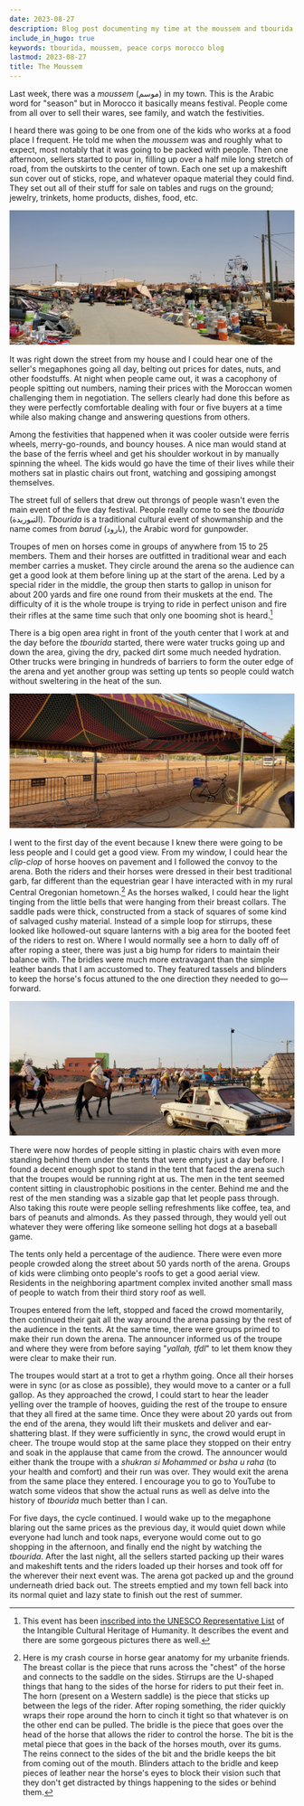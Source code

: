```yaml
---
date: 2023-08-27
description: Blog post documenting my time at the moussem and tbourida, a traditional Moroccan cultural event.
include_in_hugo: true
keywords: tbourida, moussem, peace corps morocco blog
lastmod: 2023-08-27
title: The Moussem
---
```


Last week, there was a *moussem* (موسم) in my town. This is the Arabic word for "season" but in Morocco it basically means festival. People come from all over to sell their wares, see family, and watch the festivities.

I heard there was going to be one from one of the kids who works at a food place I frequent. He told me when the *moussem* was and roughly what to expect, most notably that it was going to be packed with people. Then one afternoon, sellers started to pour in, filling up over a half mile long stretch of road, from the outskirts to the center of town. Each one set up a makeshift sun cover out of sticks, rope, and whatever opaque material they could find. They set out all of their stuff for sale on tables and rugs on the ground; jewelry, trinkets, home products, dishes, food, etc.

![](for_sale.webp)

It was right down the street from my house and I could hear one of the seller's megaphones going all day, belting out prices for dates, nuts, and other foodstuffs. At night when people came out, it was a cacophony of people spitting out numbers, naming their prices with the Moroccan women challenging them in negotiation. The sellers clearly had done this before as they were perfectly comfortable dealing with four or five buyers at a time while also making change and answering questions from others.

Among the festivities that happened when it was cooler outside were ferris wheels, merry-go-rounds, and bouncy houses. A nice man would stand at the base of the ferris wheel and get his shoulder workout in by manually spinning the wheel. The kids would go have the time of their lives while their mothers sat in plastic chairs out front, watching and gossiping amongst themselves.

The street full of sellers that drew out throngs of people wasn't even the main event of the five day festival. People really come to see the *tbourida* (التبوريدة). *Tbourida* is a traditional cultural event of showmanship and the name comes from *barud* (بارود), the Arabic word for gunpowder.

Troupes of men on horses come in groups of anywhere from 15 to 25 members. Them and their horses are outfitted in traditional wear and each member carries a musket. They circle around the arena so the audience can get a good look at them before lining up at the start of the arena. Led by a special rider in the middle, the group then starts to gallop in unison for about 200 yards and fire one round from their muskets at the end. The difficulty of it is the whole troupe is trying to ride in perfect unison and fire their rifles at the same time such that only one booming shot is heard.[^1]

There is a big open area right in front of the youth center that I work at and the day before the *tbourida* started, there were water trucks going up and down the area, giving the dry, packed dirt some much needed hydration. Other trucks were bringing in hundreds of barriers to form the outer edge of the arena and yet another group was setting up tents so people could watch without sweltering in the heat of the sun.

![](empty.webp)

I went to the first day of the event because I knew there were going to be less people and I could get a good view. From my window, I could hear the *clip-clop* of horse hooves on pavement and I followed the convoy to the arena. Both the riders and their horses were dressed in their best traditional garb, far different than the equestrian gear I have interacted with in my rural Central Oregonian hometown.[^2] As the horses walked, I could hear the light tinging from the little bells that were hanging from their breast collars. The saddle pads were thick, constructed from a stack of squares of some kind of salvaged cushy material. Instead of a simple loop for stirrups, these looked like hollowed-out square lanterns with a big area for the booted feet of the riders to rest on. Where I would normally see a horn to dally off of after roping a steer, there was just a big hump for riders to maintain their balance with. The bridles were much more extravagant than the simple leather bands that I am accustomed to. They featured tassels and blinders to keep the horse's focus attuned to the one direction they needed to go—forward.

![](convoy.webp)

There were now hordes of people sitting in plastic chairs with even more standing behind them under the tents that were empty just a day before. I found a decent enough spot to stand in the tent that faced the arena such that the troupes would be running right at us. The men in the tent seemed content sitting in claustrophobic positions in the center. Behind me and the rest of the men standing was a sizable gap that let people pass through. Also taking this route were people selling refreshments like coffee, tea, and bars of peanuts and almonds. As they passed through, they would yell out whatever they were offering like someone selling hot dogs at a baseball game.

The tents only held a percentage of the audience. There were even more people crowded along the street about 50 yards north of the arena. Groups of kids were climbing onto people's roofs to get a good aerial view. Residents in the neighboring apartment complex invited another small mass of people to watch from their third story roof as well.

Troupes entered from the left, stopped and faced the crowd momentarily, then continued their gait all the way around the arena passing by the rest of the audience in the tents. At the same time, there were groups primed to make their run down the arena. The announcer informed us of the troupe and where they were from before saying "*yallah, tfdl*" to let them know they were clear to make their run.

The troupes would start at a trot to get a rhythm going. Once all their horses were in sync (or as close as possible), they would move to a canter or a full gallop. As they approached the crowd, I could start to hear the leader yelling over the trample of hooves, guiding the rest of the troupe to ensure that they all fired at the same time. Once they were about 20 yards out from the end of the arena, they would lift their muskets and deliver and ear-shattering blast. If they were sufficiently in sync, the crowd would erupt in cheer. The troupe would stop at the same place they stopped on their entry and soak in the applause that came from the crowd. The announcer would either thank the troupe with a *shukran si Mohammed* or *bsha u raha* (to your health and comfort) and their run was over. They would exit the arena from the same place they entered. I encourage you to go to YouTube to watch some videos that show the actual runs as well as delve into the history of *tbourida* much better than I can.

For five days, the cycle continued. I would wake up to the megaphone blaring out the same prices as the previous day, it would quiet down while everyone had lunch and took naps, everyone would come out to go shopping in the afternoon, and finally end the night by watching the *tbourida*. After the last night, all the sellers started packing up their wares and makeshift tents and the riders loaded up their horses and took off for the wherever their next event was. The arena got packed up and the ground underneath dried back out. The streets emptied and my town fell back into its normal quiet and lazy state to finish out the rest of summer.

[^1]: This event has been [inscribed into the UNESCO Representative List](https://ich.unesco.org/en/RL/tbourida-01483) of the Intangible Cultural Heritage of Humanity. It describes the event and there are some gorgeous pictures there as well.

[^2]: Here is my crash course in horse gear anatomy for my urbanite friends. The breast collar is the piece that runs across the "chest" of the horse and connects to the saddle on the sides. Stirrups are the U-shaped things that hang to the sides of the horse for riders to put their feet in. The horn (present on a Western saddle) is the piece that sticks up between the legs of the rider. After roping something, the rider quickly wraps their rope around the horn to cinch it tight so that whatever is on the other end can be pulled. The bridle is the piece that goes over the head of the horse that allows the rider to control the horse. The bit is the metal piece that goes in the back of the horses mouth, over its gums. The reins connect to the sides of the bit and the bridle keeps the bit from coming out of the mouth. Blinders attach to the bridle and keep pieces of leather near the horse's eyes to block their vision such that they don't get distracted by things happening to the sides or behind them.

